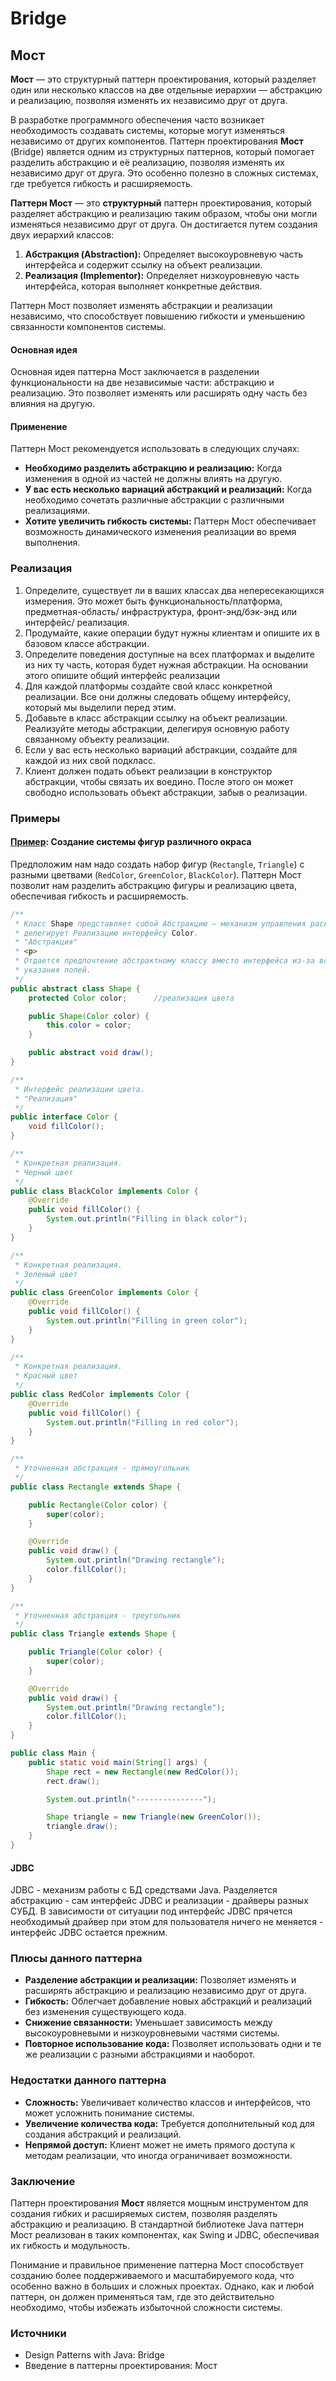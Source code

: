 # Bridge

## Мост

**Мост** — это структурный паттерн проектирования, который разделяет один или несколько классов на две отдельные
иерархии — абстракцию и реализацию, позволяя изменять их независимо друг от друга.

В разработке программного обеспечения часто возникает необходимость создавать системы, которые могут изменяться
независимо от других компонентов. Паттерн проектирования **Мост** (Bridge) является одним из структурных паттернов,
который
помогает разделить абстракцию и её реализацию, позволяя изменять их независимо друг от друга. Это особенно полезно в
сложных системах, где требуется гибкость и расширяемость.

**Паттерн Мост** — это **структурный** паттерн проектирования, который разделяет абстракцию и реализацию таким образом,
чтобы они могли изменяться независимо друг от друга. Он достигается путем создания двух иерархий классов:

1. **Абстракция (Abstraction):** Определяет высокоуровневую часть интерфейса и содержит ссылку на объект реализации.
2. **Реализация (Implementor):** Определяет низкоуровневую часть интерфейса, которая выполняет конкретные действия.

Паттерн Мост позволяет изменять абстракции и реализации независимо, что способствует повышению гибкости и уменьшению
связанности компонентов системы.

#### Основная идея

Основная идея паттерна Мост заключается в разделении функциональности на две независимые части: абстракцию и реализацию.
Это позволяет изменять или расширять одну часть без влияния на другую.

#### Применение

Паттерн Мост рекомендуется использовать в следующих случаях:

- **Необходимо разделить абстракцию и реализацию:** Когда изменения в одной из частей не должны влиять на другую.
- **У вас есть несколько вариаций абстракций и реализаций:** Когда необходимо сочетать различные абстракции с различными
  реализациями.
- **Хотите увеличить гибкость системы:** Паттерн Мост обеспечивает возможность динамического изменения реализации во
  время выполнения.

### Реализация

1. Определите, существует ли в ваших классах два непересекающихся измерения. Это может быть функциональность/платформа,
   предметная-область/ инфраструктура, фронт-энд/бэк-энд или интерфейс/ реализация.
2. Продумайте, какие операции будут нужны клиентам и опишите их в базовом классе абстракции.
3. Определите поведения доступные на всех платформах и выделите из них ту часть, которая будет нужная абстракции. На
   основании этого опишите общий интерфейс реализации
4. Для каждой платформы создайте свой класс конкретной реализации. Все они должны следовать общему интерфейсу, который
   мы выделили перед этим.
5. Добавьте в класс абстракции ссылку на объект реализации. Реализуйте методы абстракции, делегируя основную работу
   связанному объекту реализации.
6. Если у вас есть несколько вариаций абстракции, создайте для каждой из них свой подкласс.
7. Клиент должен подать объект реализации в конструктор абстракции, чтобы связать их воедино. После этого он может
   свободно использовать объект абстракции, забыв о реализации.

### Примеры

#### [Пример](code%2Fexample1_shapes%2FMain.java): Создание системы фигур различного окраса

Предположим нам надо создать набор фигур (```Rectangle```, ```Triangle```) с разными
цветвами (```RedColor```, ```GreenColor```, ```BlackColor```). Паттерн Мост позволит нам разделить абстракцию фигуры и
реализацию цвета, обеспечивая гибкость и расширяемость.

```java
/**
 * Класс Shape представляет собой Абстракцию — механизм управления раскраской фигур в различные цвета, который
 * делегирует Реализацию интерфейсу Color.
 * "Абстракция"
 * <p>
 * Отдается предпочтение абстрактному классу вместо интерфейса из-за возможности
 * указания полей.
 */
public abstract class Shape {
    protected Color color;      //реализация цвета

    public Shape(Color color) {
        this.color = color;
    }

    public abstract void draw();
}
```

```java
/**
 * Интерфейс реализации цвета.
 * "Реализация"
 */
public interface Color {
    void fillColor();
}
```

```java
/**
 * Конкретная реализация.
 * Черный цвет
 */
public class BlackColor implements Color {
    @Override
    public void fillColor() {
        System.out.println("Filling in black color");
    }
}
```

```java
/**
 * Конкретная реализация.
 * Зеленый цвет
 */
public class GreenColor implements Color {
    @Override
    public void fillColor() {
        System.out.println("Filling in green color");
    }
}
```

```java
/**
 * Конкретная реализация.
 * Красный цвет
 */
public class RedColor implements Color {
    @Override
    public void fillColor() {
        System.out.println("Filling in red color");
    }
}
```

```java
/**
 * Уточненная абстракция - прямоугольник
 */
public class Rectangle extends Shape {

    public Rectangle(Color color) {
        super(color);
    }

    @Override
    public void draw() {
        System.out.println("Drawing rectangle");
        color.fillColor();
    }
}
```

```java
/**
 * Уточненная абстракция - треугольник
 */
public class Triangle extends Shape {

    public Triangle(Color color) {
        super(color);
    }

    @Override
    public void draw() {
        System.out.println("Drawing rectangle");
        color.fillColor();
    }
}
```

```java
public class Main {
    public static void main(String[] args) {
        Shape rect = new Rectangle(new RedColor());
        rect.draw();

        System.out.println("---------------");

        Shape triangle = new Triangle(new GreenColor());
        triangle.draw();
    }
}
```

#### JDBC

JDBC - механизм работы с БД средствами Java. Разделяется абстракцию - сам интерфейс JDBC и реализации - драйверы разных
СУБД. В зависимости от ситуации под интерфейс JDBC прячется необходимый драйвер при этом для пользователя ничего не
меняется - интерфейс JDBC остается прежним.

### Плюсы данного паттерна

- **Разделение абстракции и реализации:** Позволяет изменять и расширять абстракцию и реализацию независимо друг от
  друга.
- **Гибкость:** Облегчает добавление новых абстракций и реализаций без изменения существующего кода.
- **Снижение связанности:** Уменьшает зависимость между высокоуровневыми и низкоуровневыми частями системы.
- **Повторное использование кода:** Позволяет использовать одни и те же реализации с разными абстракциями и наоборот.

### Недостатки данного паттерна

- **Сложность:** Увеличивает количество классов и интерфейсов, что может усложнить понимание системы.
- **Увеличение количества кода:** Требуется дополнительный код для создания абстракций и реализаций.
- **Непрямой доступ:** Клиент может не иметь прямого доступа к методам реализации, что иногда ограничивает возможности.

### Заключение

Паттерн проектирования **Мост** является мощным инструментом для создания гибких и расширяемых систем, позволяя
разделять абстракцию и реализацию. В стандартной библиотеке Java паттерн Мост реализован в таких компонентах, как Swing
и JDBC, обеспечивая их гибкость и модульность.

Понимание и правильное применение паттерна Мост способствует созданию более поддерживаемого и масштабируемого кода, что
особенно важно в больших и сложных проектах. Однако, как и любой паттерн, он должен применяться там, где это
действительно необходимо, чтобы избежать избыточной сложности системы.

### Источники

- Design Patterns with Java: Bridge
- Введение в паттерны проектирования: Мост
